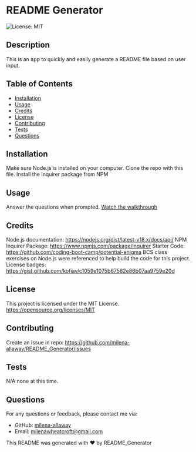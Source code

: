 # README Generator
![License: MIT](https://img.shields.io/badge/License-MIT-yellow.svg)
  
## Description
This is an app to quickly and easily generate a README file based on user input.

## Table of Contents

- [Installation](#Installation)
- [Usage](#Usage)
- [Credits](#Credits)
- [License](#License)
- [Contributing](#Contributing)
- [Tests](#Tests)
- [Questions](#Questions)

## Installation
Make sure Node.js is installed on your computer. Clone the repo with this file. Install the Inquirer package from NPM

## Usage
Answer the questions when prompted.
[Watch the walkthrough](https://drive.google.com/file/d/1y-kis8GgObu17E1xTqMhliUhXmgysmjr/view)

## Credits
Node.js documentation: 
https://nodejs.org/dist/latest-v18.x/docs/api/
NPM Inquirer Package: 
https://www.npmjs.com/package/inquirer
Starter Code: 
https://github.com/coding-boot-camp/potential-enigma
BCS class exercises on Node.js were referenced to help build the code for this project.
License badges: 
https://gist.github.com/kofiav/c1059e1075b67582e86b07aa9759e20d


## License
  This project is licensed under the MIT License. 
  https://opensource.org/licenses/MIT

## Contributing
Create an issue in repo: https://github.com/milena-allaway/README_Generator/issues

## Tests
N/A none at this time.

## Questions
For any questions or feedback, please contact me via:
- GitHub: [milena-allaway](https://github.com/milena-allaway)
- Email: [milenawheatcroft@gmail.com](mailto:milenawheatcroft@gmail.com)

This README was generated with ❤️ by README_Generator

